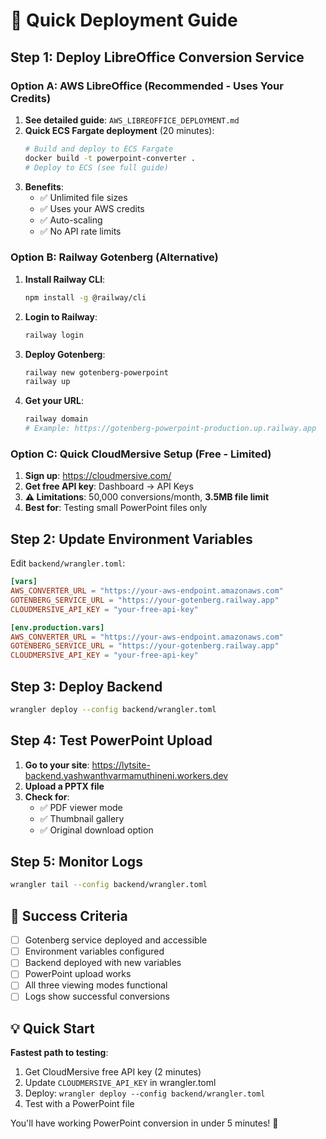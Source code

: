 # 🚀 Quick Deployment Guide

## Step 1: Deploy LibreOffice Conversion Service

### Option A: AWS LibreOffice (Recommended - Uses Your Credits)
1. **See detailed guide**: `AWS_LIBREOFFICE_DEPLOYMENT.md`
2. **Quick ECS Fargate deployment** (20 minutes):
   ```bash
   # Build and deploy to ECS Fargate
   docker build -t powerpoint-converter .
   # Deploy to ECS (see full guide)
   ```
3. **Benefits**: 
   - ✅ Unlimited file sizes
   - ✅ Uses your AWS credits
   - ✅ Auto-scaling
   - ✅ No API rate limits

### Option B: Railway Gotenberg (Alternative)
1. **Install Railway CLI**:
   ```bash
   npm install -g @railway/cli
   ```

2. **Login to Railway**:
   ```bash
   railway login
   ```

3. **Deploy Gotenberg**:
   ```bash
   railway new gotenberg-powerpoint
   railway up
   ```

4. **Get your URL**:
   ```bash
   railway domain
   # Example: https://gotenberg-powerpoint-production.up.railway.app
   ```

### Option C: Quick CloudMersive Setup (Free - Limited)
1. **Sign up**: https://cloudmersive.com/
2. **Get free API key**: Dashboard → API Keys
3. **⚠️ Limitations**: 50,000 conversions/month, **3.5MB file limit**
4. **Best for**: Testing small PowerPoint files only

## Step 2: Update Environment Variables

Edit `backend/wrangler.toml`:

```toml
[vars]
AWS_CONVERTER_URL = "https://your-aws-endpoint.amazonaws.com"
GOTENBERG_SERVICE_URL = "https://your-gotenberg.railway.app"
CLOUDMERSIVE_API_KEY = "your-free-api-key"

[env.production.vars]
AWS_CONVERTER_URL = "https://your-aws-endpoint.amazonaws.com"
GOTENBERG_SERVICE_URL = "https://your-gotenberg.railway.app" 
CLOUDMERSIVE_API_KEY = "your-free-api-key"
```

## Step 3: Deploy Backend

```bash
wrangler deploy --config backend/wrangler.toml
```

## Step 4: Test PowerPoint Upload

1. **Go to your site**: https://lytsite-backend.yashwanthvarmamuthineni.workers.dev
2. **Upload a PPTX file**
3. **Check for**:
   - ✅ PDF viewer mode
   - ✅ Thumbnail gallery 
   - ✅ Original download option

## Step 5: Monitor Logs

```bash
wrangler tail --config backend/wrangler.toml
```

## 🎯 Success Criteria

- [ ] Gotenberg service deployed and accessible
- [ ] Environment variables configured
- [ ] Backend deployed with new variables
- [ ] PowerPoint upload works
- [ ] All three viewing modes functional
- [ ] Logs show successful conversions

## 💡 Quick Start

**Fastest path to testing**:
1. Get CloudMersive free API key (2 minutes)
2. Update `CLOUDMERSIVE_API_KEY` in wrangler.toml
3. Deploy: `wrangler deploy --config backend/wrangler.toml`
4. Test with a PowerPoint file

You'll have working PowerPoint conversion in under 5 minutes! 🎉
